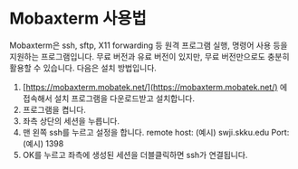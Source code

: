 # Mobaxterm 사용법

Mobaxterm은 ssh, sftp, X11 forwarding 등 원격 프로그램 실행, 명령어 사용 등을 지원하는 프로그램입니다. 무료 버전과 유료 버전이 있지만, 무료 버전만으로도 충분히 활용할 수 있습니다. 다음은 설치 방법입니다.

1. [https://mobaxterm.mobatek.net/](https://mobaxterm.mobatek.net/) 에 접속해서 설치 프로그램을 다운로드받고 설치합니다.
2. 프로그램을 켭니다. 
3. 좌측 상단의 세션을 누릅니다. 
4. 맨 왼쪽 ssh를 누르고 설정을 합니다.
remote host: (예시) swji.skku.edu
Port: (예시) 1398
5. OK를 누르고 좌측에 생성된 세션을 더블클릭하면 ssh가 연결됩니다.